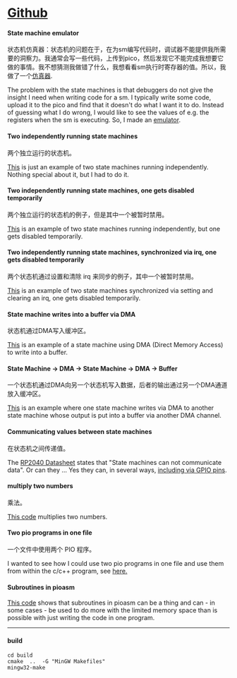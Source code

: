 # [Github](https://github.com/GitJer/Some_RPI-Pico_stuff) 

#### State machine emulator

状态机仿真器：状态机的问题在于，在为sm编写代码时，调试器不能提供我所需要的洞察力。我通常会写一些代码，上传到pico，然后发现它不能完成我想要它做的事情。我不想猜测我做错了什么，我想看看sm执行时寄存器的值。所以，我做了一个[仿真器](https://github.com/GitJer/Some_RPI-Pico_stuff/tree/main/state_machine_emulator).

The problem with the state machines is that debuggers do not give the insight I need when writing code for a sm. I typically write some code, upload it to the pico and find that it doesn't do what I want it to do. Instead of guessing what I do wrong, I would like to see the values of e.g. the registers when the sm is executing. So, I made an [emulator](https://github.com/GitJer/Some_RPI-Pico_stuff/tree/main/state_machine_emulator).

#### Two independently running state machines

两个独立运行的状态机。

[This](https://github.com/GitJer/Some_RPI-Pico_stuff/tree/main/Two_sm_simple) is just an example of two state machines running independently. Nothing special about it, but I had to do it.

#### Two independently running state machines, one gets disabled temporarily

两个独立运行的状态机的例子，但是其中一个被暂时禁用。

[This](https://github.com/GitJer/Some_RPI-Pico_stuff/tree/main/Two_sm_one_disabled) is an example of two state machines running independently, but one gets disabled temporarily.

#### Two independently running state machines, synchronized via irq, one gets disabled temporarily

两个状态机通过设置和清除 irq 来同步的例子，其中一个被暂时禁用。

[This](https://github.com/GitJer/Some_RPI-Pico_stuff/tree/main/Two_sm_one_disabled_with_irq) is an example of two state machines synchronized via setting and clearing an irq, one gets disabled temporarily.

#### State machine writes into a buffer via DMA

状态机通过DMA写入缓冲区。

[This](https://github.com/GitJer/Some_RPI-Pico_stuff/tree/main/sm_to_dma_to_buffer) is an example of a state machine using DMA (Direct Memory Access) to write into a buffer.

#### State Machine -> DMA -> State Machine -> DMA -> Buffer

一个状态机通过DMA向另一个状态机写入数据，后者的输出通过另一个DMA通道放入缓冲区。

[This](https://github.com/GitJer/Some_RPI-Pico_stuff/tree/main/sm_to_dma_to_sm_to_dma_to_buffer) is an example where one state machine writes via DMA to another state machine whose output is put into a buffer via another DMA channel.

#### Communicating values between state machines

在状态机之间传递值。

The [RP2040 Datasheet](https://datasheets.raspberrypi.org/rp2040/rp2040-datasheet.pdf) states that "State machines can not communicate data". Or can they ... Yes they can, in several ways, [including via GPIO pins](https://github.com/GitJer/Some_RPI-Pico_stuff/tree/main/Value_communication_between_two_sm_via_pins).

#### multiply two numbers

乘法。

[This code](https://github.com/GitJer/Some_RPI-Pico_stuff/tree/main/multiplication) multiplies two numbers.

#### Two pio programs in one file

一个文件中使用两个 PIO 程序。

I wanted to see how I could use two pio programs in one file and use them from within the c/c++ program, see [here.](https://github.com/GitJer/Some_RPI-Pico_stuff/tree/main/two_pio_programs_one_file)

#### Subroutines in pioasm

[This code](https://github.com/GitJer/Some_RPI-Pico_stuff/tree/main/subroutines) shows that subroutines in pioasm can be a thing and can - in some cases - be used to do more with the limited memory space than is possible with just writing the code in one program.

---

#### build

```shell
cd build
cmake  ..  -G "MinGW Makefiles"
mingw32-make
```

